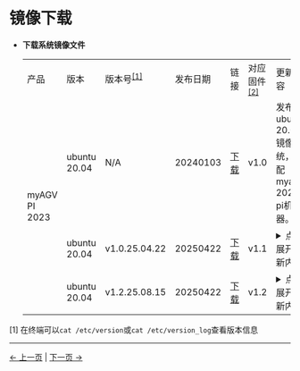 # 镜像下载

- **下载系统镜像文件**

    <table>
    <tr>
        <td>产品</td>
        <td>版本</td>
        <td>版本号<sup><a href="#update-1">[1]</a></sup></td>
        <td>发布日期</td>
        <td>链接</td>
        <td>对应固件<sup><a href="../../5-BasicApplication/5.2-ApplicationUse/5.2.2-mystudio/3-flash_firmwares.md">[2]</a></sup></td></td>
        <td>更新内容</td>
    </tr>
    <tr>
        <td rowspan='5'>myAGV PI 2023</td>
        <td>ubuntu 20.04</td>
        <td>N/A</td>
        <td>20240103</td>
        <td><a href="https://download-elephantrobotics.oss-cn-shenzhen.aliyuncs.com/Product_software/iMage-ISO/myAGV/myAGV2023_ubuntu_V20240103_20.04Pi_aarch64_shrunk.img.gz">下载</a></td>
        <td>v1.0</td>
        <td>发布ubuntu 20.04镜像系统，适配myagv 2023 pi机器。</td>
    </tr>
    <tr>
        <td>ubuntu 20.04</td>
        <td>v1.0.25.04.22</td>
        <td>20250422</td>
        <td><a href="https://download.elephantrobotics.com/Product_software/iMage-ISO/myAGV/myAGV-PI/myAGV2023_ubuntu_V20250422_20.04Pi_aarch64_shrunk.img.gz">下载</a></td>
        <td>v1.1</td>
        <td>
            <details>
            <summary>点击展开更新内容</summary>
            <ul>
                <li>增加镜像系统版本管理版本 /etc/version，现在 v1.0.25.04.22</li>
                <li>myagv_ros_2023pi git 管理，tag：v1.1.0-pi（pi 分支，不加就是 jn 的 tag）
                <ul>
                    <li>优化导航参数</li>
                </ul>
                </li>
                <li>升级版本
                <ul>
                    <li>myBlockly：v1.4.4 → v1.5.8</li>
                    <li>myStudio：v3.5.6 → v3.6.2</li>
                    <li>pymycobot：3.2.7 → 3.8.0</li>
                    <li>AGV_UI：→ 1.3.0</li>
                </ul>
                </li>
                <li>修复已知问题</li>
                <li>pip 镜像源改为默认源</li>
                <li>USB 无线鼠标控制问题</li>
                <li>里程计融合 IMU 数据，提高精度</li>
                <li>适配 v1.1 底层固件</li>
                <li>限制手柄控制速度：VxVy 0.25，Vω 0.5</li>
                <li>NTP 中国时区同步时间，避免 mystudio 和网页异常</li>
                <li>删除 mycobot 机械臂测试工具代码和 ROS 代码</li>
                <li>系统自启动激光雷达</li>
            </ul>
            </details>
        </td>
    </tr>
    <tr>
        <td>ubuntu 20.04</td>
        <td>v1.2.25.08.15</td>
        <td>20250422</td>
        <td><a href="https://download.elephantrobotics.com/Product_software/iMage-ISO/myAGV/myAGV-PI/myAGV2023_ubuntu_V20250815_20.04Pi_aarch64_shrunk.zip">下载</a></td>
        <td>v1.2</td>
        <td>
            <details>
                <summary>点击展开更新内容</summary>
                <ul>
                    <li>1. 更新AGV_Ui 至v1.0.0</li>
                    <li>2. 更新MyStudio至3.6.4</li>
                    <li>3. Mystduio默认安装1.2固件</li>
                    <li>4. 升级pymycobot至4.0.0</li>
                    <li>5. 适配V1.2固件</li>
                    <li>6. 更新myagv_ros至v1.2.0-pi</li>
                </ul>
            </details>
        </td>
    </tr>
    </table>

<a id="update-1">[1]</a> 在终端可以`cat /etc/version`或`cat /etc/version_log`查看版本信息

---

[← 上一页](README.md) | [下一页 →](8.4.2-Image_Burning.md)
